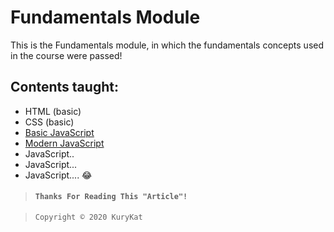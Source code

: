 # Fundamentals Module
This is the Fundamentals module, in which the fundamentals concepts used in the course were passed!

## Contents taught:
- HTML (basic)
- CSS (basic)
- [Basic JavaScript](1-%20JAVASCRIPT%20BÁSICO/README.md)
- [Modern JavaScript](2-%20JAVASCRIPT%20MODERNO/README.md)
- JavaScript..
- JavaScript...
- JavaScript.... 😂

> #### ``Thanks For Reading This "Article"!``

>     Copyright © 2020 KuryKat